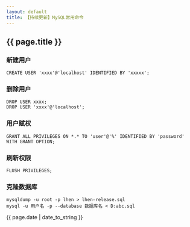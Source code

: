 ```yaml
---
layout: default
title: 【持续更新】MySQL常用命令
---
```

## {{ page.title }}

### 新建用户

```shell
CREATE USER 'xxxx'@'localhost' IDENTIFIED BY 'xxxxx';
```

### 删除用户

```shell
DROP USER xxxx;
DROP USER 'xxxx'@'localhost';
```

### 用户赋权

```shell
GRANT ALL PRIVILEGES ON *.* TO 'user'@'%' IDENTIFIED BY 'password' WITH GRANT OPTION;
```

### 刷新权限

```shell
FLUSH PRIVILEGES;
```

### 克隆数据库

```shell
mysqldump -u root -p lhen > lhen-release.sql
mysql -u 用户名 -p --database 数据库名 < D:abc.sql
```

{{ page.date | date_to_string }}
